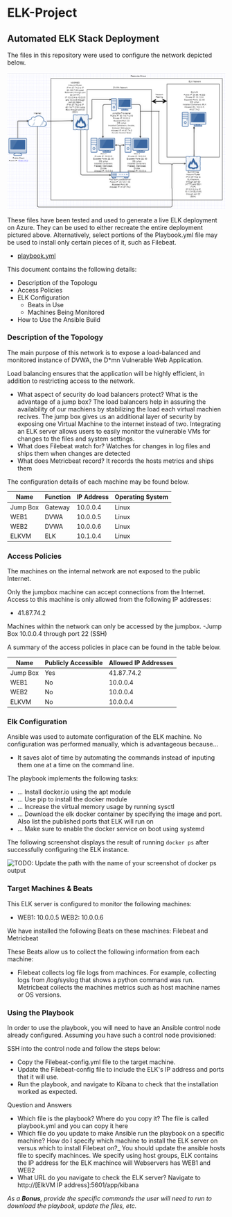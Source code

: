 # ELK-Project
## Automated ELK Stack Deployment

The files in this repository were used to configure the network depicted below.

![Network Picture](https://github.com/Imam16/ELK-Project/blob/main/Images/NetworkELK.PNG)

These files have been tested and used to generate a live ELK deployment on Azure. They can be used to either recreate the entire deployment pictured above. Alternatively, select portions of the Playbook.yml file may be used to install only certain pieces of it, such as Filebeat.

  - [playbook.yml](playbook.yml)

This document contains the following details:
- Description of the Topologu
- Access Policies
- ELK Configuration
  - Beats in Use
  - Machines Being Monitored
- How to Use the Ansible Build


### Description of the Topology

The main purpose of this network is to expose a load-balanced and monitored instance of DVWA, the D*mn Vulnerable Web Application.

Load balancing ensures that the application will be highly efficient, in addition to restricting access to the network.
- What aspect of security do load balancers protect? What is the advantage of a jump box? The load balancers help in assuring the availability of our machiens by stabilizing the load each virtual machien recives. The jump box gives us an additional layer of security by exposing one Virtual Machine to the internet instead of two.
Integrating an ELK server allows users to easily monitor the vulnerable VMs for changes to the files and system settings.
- What does Filebeat watch for? Watches for changes in log files and ships them when changes are detected
- What does Metricbeat record? It records the hosts metrics and ships them

The configuration details of each machine may be found below.

| Name     | Function | IP Address | Operating System |
|----------|----------|------------|------------------|
| Jump Box | Gateway  | 10.0.0.4   | Linux            |
| WEB1     | DVWA     | 10.0.0.5   | Linux            |
| WEB2     | DVWA     | 10.0.0.6   | Linux            |
| ELKVM    | ELK      | 10.1.0.4   | Linux            |

### Access Policies

The machines on the internal network are not exposed to the public Internet. 

Only the jumpbox machine can accept connections from the Internet. Access to this machine is only allowed from the following IP addresses:
- 41.87.74.2

Machines within the network can only be accessed by the jumpbox.
-Jump Box 10.0.0.4 through port 22 (SSH) 

A summary of the access policies in place can be found in the table below.

| Name     | Publicly Accessible | Allowed IP Addresses |
|----------|---------------------|----------------------|
| Jump Box | Yes                 | 41.87.74.2           |
| WEB1     | No                  | 10.0.0.4             |
| WEB2     | No                  | 10.0.0.4             |
| ELKVM    | No                  | 10.0.0.4             |

### Elk Configuration

Ansible was used to automate configuration of the ELK machine. No configuration was performed manually, which is advantageous because...
- It saves alot of time by automating the commands instead of inputing them one at a time on the command line. 

The playbook implements the following tasks:
- ... Install docker.io using the apt module
- ... Use pip to install the docker module
- ... Increase the virtual memory usage by running sysctl 
- ... Download the elk docker container by specifying the image and port. Also list the published ports that ELK will run on
- ... Make sure to enable the docker service on boot using systemd

The following screenshot displays the result of running `docker ps` after successfully configuring the ELK instance.

![TODO: Update the path with the name of your screenshot of docker ps output](Images/docker_ps_output.png)

### Target Machines & Beats
This ELK server is configured to monitor the following machines:
- WEB1: 10.0.0.5 WEB2: 10.0.0.6

We have installed the following Beats on these machines:
Filebeat and Metricbeat

These Beats allow us to collect the following information from each machine:
-  Filebeat collects log file logs from machinces. For example, collecting logs from /log/syslog that shows a python command was run. Metricbeat collects the machines metrics such as host machine names or OS versions.
### Using the Playbook
In order to use the playbook, you will need to have an Ansible control node already configured. Assuming you have such a control node provisioned: 

SSH into the control node and follow the steps below:
- Copy the Filebeat-config.yml file to the target machine.
- Update the Filebeat-config file to include the ELK's IP address and ports that it will use.
- Run the playbook, and navigate to Kibana to check that the installation worked as expected.

Question and Answers
- Which file is the playbook? Where do you copy it? The file is called playbook.yml and you can copy it here
- Which file do you update to make Ansible run the playbook on a specific machine? How do I specify which machine to install the ELK server on versus which to install Filebeat on?_ You should update the ansible hosts file to specify machinces. We specify using host groups, ELK contains the IP address for the ELK machince will Webservers has WEB1 and WEB2
- What URL do you navigate to check the ELK server? Navigate to http://[ElkVM IP address]:5601/app/kibana

_As a **Bonus**, provide the specific commands the user will need to run to download the playbook, update the files, etc._
